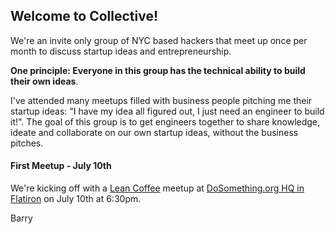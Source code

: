 ## Welcome to Collective!

We're an invite only group of NYC based hackers that meet up once per month to discuss startup ideas and entrepreneurship.

**One principle: Everyone in this group has the technical ability to build their own ideas**.

I've attended many meetups filled with business people pitching me their startup ideas: "I have my idea all figured out, I just need an engineer to build it!". The goal of this group is to get engineers together to share knowledge, ideate and collaborate on our own startup ideas, without the business pitches.

#### First Meetup - July 10th

We're kicking off with a [Lean Coffee](http://www.slideshare.net/SteveRogalsky/a-guide-to-lean-coffee) meetup at [DoSomething.org HQ in Flatiron](https://www.google.com/maps/preview#!q=dosomething.org) on July 10th at 6:30pm. 

Barry
